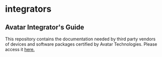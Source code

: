 # integrators

## Avatar Integrator's Guide

This repository contains the documentation needed by third party vendors of devices and software packages certified by Avatar Technologies.
Please access it [here.](https://avatartechnologies.github.io/integrators)
